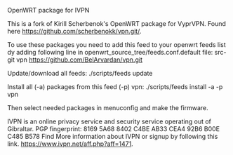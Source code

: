 OpenWRT package for IVPN

This is a fork of Kirill Scherbenok's OpenWRT package for VyprVPN. 
Found here https://github.com/scherbenokk/vpn.git/.

To use these packages you need to add this feed to your openwrt feeds list dy adding following line in openwrt_source_tree/feeds.conf.default file: src-git vpn https://github.com/BelArvardan/vpn.git

Update/download all feeds: ./scripts/feeds update

Install all (-a) packages from this feed (-p) vpn: ./scripts/feeds install -a -p vpn

Then select needed packages in menuconfig and make the firmware.



IVPN is an online privacy service and security service operating out of Gibraltar.
PGP fingerprint: 8169 5A68 8402 C4BE AB33 CEA4 92B6 B00E C485 B578
Find More information about IVPN or signup by following this link. https://www.ivpn.net/aff.php?aff=1471.


